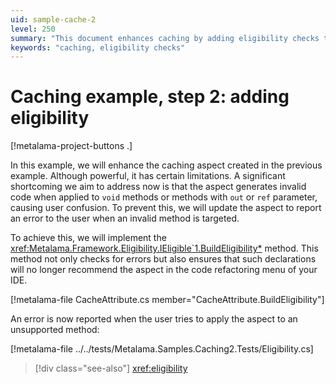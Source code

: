 ```yaml
---
uid: sample-cache-2
level: 250
summary: "This document enhances caching by adding eligibility checks to prevent applying the aspect to `void` methods or methods with `out` or `ref` parameters."
keywords: "caching, eligibility checks"
---
```


# Caching example, step 2: adding eligibility

[!metalama-project-buttons .]

In this example, we will enhance the caching aspect created in the previous example. Although powerful, it has certain
limitations. A significant shortcoming we aim to address now is that the aspect generates invalid code when applied
to `void` methods or methods with `out` or `ref` parameter, causing user confusion. To prevent this, we will update the
aspect to report an error to the user when an invalid method is targeted.

To achieve this, we will implement the <xref:Metalama.Framework.Eligibility.IEligible`1.BuildEligibility*> method. This
method not only checks for errors but also ensures that such declarations will no longer recommend the aspect in the
code refactoring menu of your IDE.

[!metalama-file CacheAttribute.cs member="CacheAttribute.BuildEligibility"]

An error is now reported when the user tries to apply the aspect to an unsupported method:

[!metalama-file ../../tests/Metalama.Samples.Caching2.Tests/Eligibility.cs]

> [!div class="see-also"]
> <xref:eligibility>


